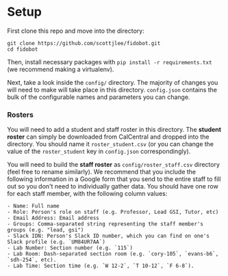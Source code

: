 # Setup

First clone this repo and move into the directory:

```
git clone https://github.com/scottjlee/fidobot.git
cd fidobot
```

Then, install necessary packages with `pip install -r requirements.txt` (we recommend making a virtualenv).

Next, take a look inside the `config/` directory. The majority of changes you will need to make will take place in this directory. `config.json` contains the bulk of the configurable names and parameters you can change.

### Rosters
You will need to add a student and staff roster in this directory. The **student roster** can simply be downloaded from CalCentral and dropped into the directory. You should name it `roster_student.csv` (or you can change the value of the `roster_student` key in `config.json` correspondingly).

You will need to build the **staff roster** as `config/roster_staff.csv` directory (feel free to rename similarly). We recommend that you include the following information in a Google form that you send to the entire staff to fill out so you don't need to individually gather data. You should have one row for each staff member, with the following column values:

	- Name: Full name
	- Role: Person's role on staff (e.g. Professor, Lead GSI, Tutor, etc)
	- Email Address: Email address
	- Groups: Comma-separated string representing the staff member's groups (e.g. "lead, gsi")
	- Slack IDN: Person's Slack ID number, which you can find on one's Slack profile (e.g. `UM84UR7AA`)
	- Lab Number: Section number (e.g. `115`)
	- Lab Room: Dash-separated section room (e.g. `cory-105`, `evans-b6`, `sdh-254`, etc).
	- Lab Time: Section time (e.g. `W 12-2`, `T 10-12`, `F 6-8`).



